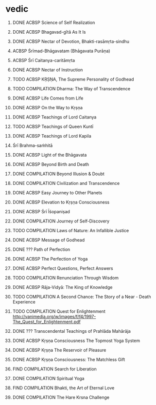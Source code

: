 # vedic
1. DONE ACBSP        Science of Self Realization
2. DONE ACBSP        Bhagavad-gītā As It Is
3. DONE ACBSP        Nectar of Devotion, Bhakti-rasāmṛta-sindhu
3. ACBSP             Śrīmad-Bhāgavatam (Bhāgavata Purāṇa)
4. ACBSP             Śrī Caitanya-caritāmṛta

1. DONE ACBSP        Nectar of Instruction
2. TODO ACBSP        KṚṢṆA, The Supreme Personality of Godhead
3. TODO COMPILATION  Dharma: The Way of Transcendence
4. DONE ACBSP        Life Comes from Life
5. DONE ACBSP        On the Way to Kṛṣṇa
6. DONE ACBSP        Teachings of Lord Caitanya
7. TODO ACBSP        Teachings of Queen Kuntī
8. DONE ACBSP        Teachings of Lord Kapila
9. Śrī Brahma-saṁhitā
10. DONE ACBSP       Light of the Bhāgavata
11. DONE ACBSP       Beyond Birth and Death
12. DONE COMPILATION Beyond Illusion & Doubt
13. DONE COMPILATION Civilization and Transcendence
14. DONE ACBSP       Easy Journey to Other Planets
15. DONE ACBSP       Elevation to Kṛṣṇa Consciousness
16. DONE ACBSP       Śrī Īśopaniṣad
17. DONE COMPILATION Journey of Self-Discovery
18. TODO COMPILATION Laws of Nature: An Infallible Justice
19. DONE ACBSP       Message of Godhead
20. DONE ???         Path of Perfection
21. DONE ACBSP       The Perfection of Yoga
22. DONE ACBSP       Perfect Questions, Perfect Answers
23. TODO COMPILATION Renunciation Through Wisdom
24. DONE ACBSP       Rāja-Vidyā: The King of Knowledge
25. TODO COMPILATION A Second Chance: The Story of a Near - Death Experience
26. TODO COMPILATION Quest for Enlightenment http://vanimedia.org/w/images/f/f4/1997-The_Quest_for_Enlightenment.pdf
27. DONE ???         Transcendental Teachings of Prahlāda Mahārāja
28. DONE ACBSP       Kṛṣṇa Consciousness The Topmost Yoga System
29. DONE ACBSP       Kṛṣṇa The Reservoir of Pleasure
29. DONE ACBSP       Kṛṣṇa Consciousness: The Matchless Gift
30. FIND COMPILATION Search for Liberation
31. DONE COMPILATION Spiritual Yoga
32. FIND COMPILATION Bhakti, the Art of Eternal Love
33. DONE COMPILATION The Hare Krsna Challenge
